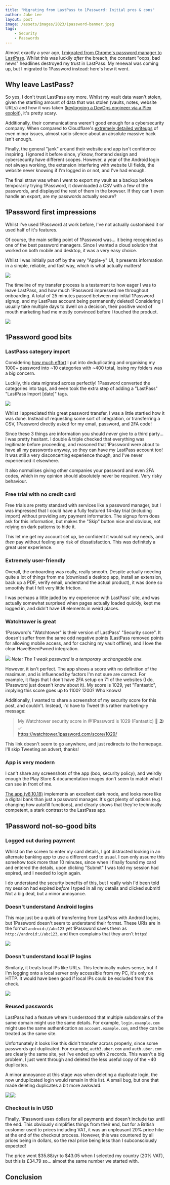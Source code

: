 ```yaml
---
title: "Migrating from LastPass to 1Password: Initial pros & cons"
author: Jake Lee
layout: post
image: /assets/images/2023/1password-banner.jpeg
tags:
    - Security
    - Passwords
---
```


Almost exactly a year ago, [I migrated from Chrome's password manager to LastPass](/migrating-to-lastpass-and-tidying-up/). Whilst this was luckily *after* the breach, the constant "oops, bad news" headlines destroyed my trust in LastPass. My renewal was coming up, but I migrated to 1Password instead: here's how it went.

## Why leave LastPass?

So yes, I don't trust LastPass any more. Whilst my vault data wasn't stolen, given the startling amount of data that was stolen (vaults, notes, website URLs) and how it was taken ([keylogging a DevOps engineer via a Plex exploit](https://arstechnica.com/information-technology/2023/02/lastpass-hackers-infected-employees-home-computer-and-stole-corporate-vault/)), it's pretty scary.

Additionally, their communications weren't good enough for a cybersecurity company. When compared to Cloudflare's [extremely detailed writeups](https://blog.cloudflare.com/) of even minor issues, almost radio silence about an absolute massive hack isn't enough.

Finally, the general "jank" around their website and app isn't confidence inspiring. I ignored it before since, y'know, frontend design and cybersecurity have different scopes. However, a year of the Android login not always working, the extension interfering with website UI fields, the website never knowing if I'm logged in or not, and I've had enough. 

The final straw was when I went to export my vault as a backup before temporarily trying 1Password, it downloaded a CSV with a few of the passwords, and displayed the rest of them in the browser. If they can't even handle an export, are my passwords actually secure?

## 1Password first impressions

Whilst I've used 1Password at work before, I've not actually customised it or used half of it's features.

Of course, the main selling point of 1Password was... it being recognised as one of the best password managers. Since I wanted a cloud solution that worked on both mobile and desktop, it was a very easy choice.

Whilst I was initially put off by the very "Apple-y" UI, it presents information in a simple, reliable, and fast way, which is what actually matters!

[![](/assets/images/2023/1password-ui.png)](/assets/images/2023/1password-ui.png)

The timeline of my transfer process is a testament to how eager I was to leave LastPass, and how much 1Password impressed me throughout onboarding. A total of 25 minutes passed between my initial 1Password signup, and my LastPass account being permanently deleted! Considering I usually take multiple days to dwell on a decision, their positive word of mouth marketing had me mostly convinced before I touched the product.

[![](/assets/images/2023/1password-speedy.png)](/assets/images/2023/1password-speedy.png)


## 1Password good bits

### LastPass category import

Considering [how much effort](/migrating-to-lastpass-and-tidying-up/#tidying-up-lastpass) I put into deduplicating and organising my 1000+ password into ~10 categories with ~400 total, losing my folders was a big concern. 

Luckily, this data migrated across perfectly! 1Password converted the categories into tags, and even took the extra step of adding a "LastPass" "LastPass Import [date]" tags.

[![](/assets/images/2023/1password-tags.png)](/assets/images/2023/1password-tags.png)

Whilst I appreciated this great password transfer, I was a little startled how it was done. Instead of requesting some sort of integration, or transferring a CSV, 1Password directly asked for my email, password, and 2FA code! 

Since these 3 things are information you should *never* give to a third party... I was pretty hesitant. I double & triple checked that everything was legitimate before proceeding, and reasoned that 1Password were about to have all my passwords anyway, so they can have my LastPass account too! It was still a very disconcerting experience though, and I've never experienced it elsewhere.

It also normalises giving other companies your password and even 2FA codes, which in my opinion should absolutely never be required. Very risky behaviour.

### Free trial with no credit card

Free trials are pretty standard with services like a password manager, but I was impressed that I could have a fully featured 14-day trial (including import) without providing any payment information. The signup form does ask for this information, but makes the "Skip" button nice and obvious, not relying on dark patterns to hide it.

This let me get my account set up, be confident it would suit my needs, and *then* pay without feeling any risk of dissatisfaction. This was definitely a great user experience. 

### Extremely user-friendly

Overall, the onboarding was really, really smooth. Despite actually needing quite a lot of things from me (download a desktop app, install an extension, back up a PDF, verify email, understand the actual product), it was done so smoothly that I felt very little friction. 

I was perhaps a little jaded by my experience with LastPass' site, and was actually somewhat surprised when pages actually loaded quickly, kept me logged in, and didn't have UI elements in weird places.

### Watchtower is great

1Password's "Watchtower" is their version of LastPass' "Security score". It doesn't suffer from the same odd negative points (LastPass removed points for allowing mobile access, and for caching my vault offline), and I love the clear HaveIBeenPwned integration.

[![](/assets/images/2023/1password-watchtower.png)](/assets/images/2023/1password-watchtower.png)
*Note: The 1 weak password is a temporary unchangeable one.*

However, it isn't perfect. The app shows a score with no definition of the maximum, and is influenced by factors I'm not sure are correct. For example, it flags that I don't have 2FA setup on 71 of the websites (I do, 1Password just doesn't know about it). My score is 1029, yet "Fantastic", implying this score goes up to 1100? 1200? Who knows! 

Additionally, I wanted to share a screenshot of my security score for this post, and couldn't. Instead, I'd have to Tweet this rather marketing-y message:
> My Watchtower security score in @1Password is 1029 (Fantastic) 🤩 🏖️ ✅  
> https://watchtower.1password.com/score/1029/

This link doesn't seem to go anywhere, and just redirects to the homepage. I'll skip Tweeting an advert, thanks!

### App is very modern

I can't share any screenshots of the app (boo, security policy), and weirdly enough the Play Store & documentation images don't seem to match what I can see in front of me. 

[The app (v8.10.18)](https://play.google.com/store/apps/details?id=com.onepassword.android&hl=en&gl=US) implements an excellent dark mode, and looks more like a digital bank than just a password manager. It's got plenty of options (e.g. changing how autofill functions), and clearly shows that they're technically competent, a stark contrast to the LastPass app.

## 1Password not-so-good bits

### Logged out during payment

Whilst on the screen to enter my card details, I got distracted looking in an alternate banking app to use a different card to usual. I can only assume this somehow took more than 10 minutes, since when I finally found my card and entered the details, upon clicking "Submit" I was told my session had expired, and I needed to login again.

I do understand the security benefits of this, but I really wish I'd been told my session had expired *before* I typed in all my details and clicked submit! Not a big deal, but a minor annoyance.

### Doesn't understand Android logins

This may just be a quirk of transferring from LastPass with Android logins, but 1Password doesn't seem to understand their format. These URIs are in the format `android://abc123` yet 1Password saves them as `http://android://abc123`, and then complains that they aren't `https`!

[![](/assets/images/2023/1password-android.png)](/assets/images/2023/1password-android.png)

### Doesn't understand local IP logins

Similarly, it treats local IPs like URLs. This technically makes sense, but if I'm logging onto a local server only accessible from my PC, it's only on HTTP. It would have been good if local IPs could be excluded from this check.

[![](/assets/images/2023/1password-ip.png)](/assets/images/2023/1password-ip.png)

### Reused passwords

LastPass had a feature where it understood that multiple subdomains of the same domain might use the same details. For example, `login.example.com` might use the same authentication as `account.example.com`, and they can be treated as the same site.

Unfortunately it looks like this didn't transfer across properly, since some passwords got duplicated. For example, `auth3.uber.com` and `auth.uber.com` are clearly the same site, yet I've ended up with 2 records. This wasn't a big problem, I just went through and deleted the less useful copy of the ~40 duplicates.

A minor annoyance at this stage was when deleting a duplicate login, the now unduplicated login would remain in this list. A small bug, but one that made deleting duplicates a bit more awkward.

[![](/assets/images/2023/1password-duplicate1.png)](/assets/images/2023/1password-duplicate1.png)[![](/assets/images/2023/1password-duplicate2.png)](/assets/images/2023/1password-duplicate2.png)

### Checkout is in USD

Finally, 1Password uses dollars for all payments and doesn't include tax until the end. This obviously simplifies things from their end, but for a British customer used to prices including VAT, it was an unpleasant 20% price hike at the end of the checkout process. However, this was countered by all prices being in dollars, so the real price being less than I subconsciously expected!

The price went $35.88/yr to $43.05 when I selected my country (20% VAT), but this is £34.79 so... almost the same number we started with.

## Conclusion